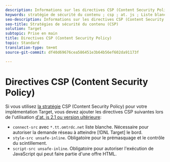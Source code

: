 ```yaml
---
description: Informations sur les directives CSP (Content Security Policy) que vous devez ajouter lors de l'utilisation d'Adobe Target at. js 2.1 ou version ultérieure.
keywords: stratégie de sécurité du contenu ; csp ; at. js ; Liste blanche ; scintillement ; pre-hide ; prémasquage ; prémasquage
seo-description: Informations sur les directives CSP (Content Security Policy) que vous devez ajouter lors de l'utilisation d'Adobe Target at. js 2.1 ou version ultérieure.
seo-title: Stratégies de sécurité du contenu (CSP)
solution: Target
subtopic: Prise en main
title: Directives CSP (Content Security Policy)
topic: Standard
translation-type: tm+mt
source-git-commit: df40d69676cea586451e3b64b56ef602da91173f

---
```



# Directives CSP (Content Security Policy)

Si vous utilisez [la stratégie](https://en.wikipedia.org/wiki/Content_Security_Policy) CSP (Content Security Policy) pour votre implémentation Target, vous devez ajouter les directives CSP suivantes lors de l'utilisation [d'at. js 2.1 ou version ultérieure](/help/c-implementing-target/c-implementing-target-for-client-side-web/target-atjs-versions.md):

* `connect-src` avec `*.tt.omtrdc.net` liste blanche. Nécessaire pour autoriser la demande réseau à atteindre [!DNL Target] le bord.
* `style-src unsafe-inline`. Obligatoire pour le prémasquage et le contrôle du scintillement.
* `script-src unsafe-inline`.  Obligatoire pour autoriser l'exécution de JavaScript qui peut faire partie d'une offre HTML.
